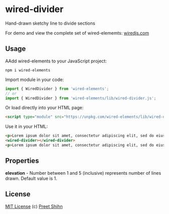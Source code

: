 # wired-divider
Hand-drawn sketchy line to divide sections

For demo and view the complete set of wired-elememts: [wiredjs.com](http://wiredjs.com/)

## Usage

AAdd wired-elements to your JavaScript project:
```
npm i wired-elements
```

Import module in your code:

```javascript
import { WiredDivider } from 'wired-elements';
// or
import { WiredDivider } from 'wired-elements/lib/wired-divider.js';
```

Or load directly into your HTML page:
```html
<script type="module" src="https://unpkg.com/wired-elements/lib/wired-divider.js?module"></script>
```

Use it in your HTML:
```html
<p>Lorem ipsum dolor sit amet, consectetur adipiscing elit, sed do eiusmod tempor incididunt ut labore et dolore magna aliqua.</p>
<wired-divider></wired-divider>
<p>Lorem ipsum dolor sit amet, consectetur adipiscing elit, sed do eiusmod tempor incididunt ut labore et dolore magna aliqua.</p>
```

## Properties

**elevation** - Number between  1 and 5 (inclusive) represents number of lines drawn. Default value is 1.


## License
[MIT License](https://github.com/rough-stuff/wired-elements/blob/master/LICENSE) (c) [Preet Shihn](https://twitter.com/preetster)